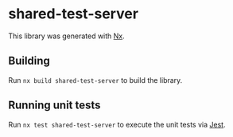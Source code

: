 # shared-test-server

This library was generated with [Nx](https://nx.dev).

## Building

Run `nx build shared-test-server` to build the library.

## Running unit tests

Run `nx test shared-test-server` to execute the unit tests via [Jest](https://jestjs.io).
